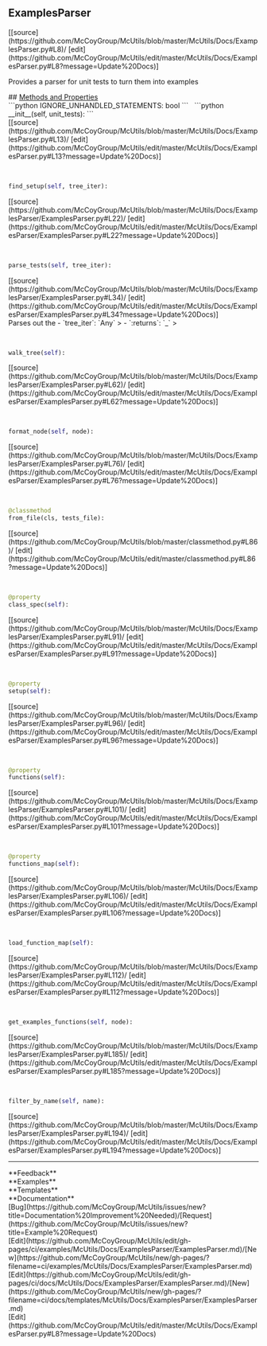 ## <a id="McUtils.Docs.ExamplesParser.ExamplesParser">ExamplesParser</a> 

<div class="docs-source-link" markdown="1">
[[source](https://github.com/McCoyGroup/McUtils/blob/master/McUtils/Docs/ExamplesParser.py#L8)/
[edit](https://github.com/McCoyGroup/McUtils/edit/master/McUtils/Docs/ExamplesParser.py#L8?message=Update%20Docs)]
</div>

Provides a parser for unit tests to turn them into examples







<div class="collapsible-section">
 <div class="collapsible-section collapsible-section-header" markdown="1">
## <a class="collapse-link" data-toggle="collapse" href="#methods" markdown="1"> Methods and Properties</a> <a class="float-right" data-toggle="collapse" href="#methods"><i class="fa fa-chevron-down"></i></a>
 </div>
 <div class="collapsible-section collapsible-section-body collapse show" id="methods" markdown="1">
 ```python
IGNORE_UNHANDLED_STATEMENTS: bool
```
<a id="McUtils.Docs.ExamplesParser.ExamplesParser.__init__" class="docs-object-method">&nbsp;</a> 
```python
__init__(self, unit_tests): 
```
<div class="docs-source-link" markdown="1">
[[source](https://github.com/McCoyGroup/McUtils/blob/master/McUtils/Docs/ExamplesParser.py#L13)/
[edit](https://github.com/McCoyGroup/McUtils/edit/master/McUtils/Docs/ExamplesParser.py#L13?message=Update%20Docs)]
</div>


<a id="McUtils.Docs.ExamplesParser.ExamplesParser.find_setup" class="docs-object-method">&nbsp;</a> 
```python
find_setup(self, tree_iter): 
```
<div class="docs-source-link" markdown="1">
[[source](https://github.com/McCoyGroup/McUtils/blob/master/McUtils/Docs/ExamplesParser/ExamplesParser.py#L22)/
[edit](https://github.com/McCoyGroup/McUtils/edit/master/McUtils/Docs/ExamplesParser/ExamplesParser.py#L22?message=Update%20Docs)]
</div>


<a id="McUtils.Docs.ExamplesParser.ExamplesParser.parse_tests" class="docs-object-method">&nbsp;</a> 
```python
parse_tests(self, tree_iter): 
```
<div class="docs-source-link" markdown="1">
[[source](https://github.com/McCoyGroup/McUtils/blob/master/McUtils/Docs/ExamplesParser/ExamplesParser.py#L34)/
[edit](https://github.com/McCoyGroup/McUtils/edit/master/McUtils/Docs/ExamplesParser/ExamplesParser.py#L34?message=Update%20Docs)]
</div>
Parses out the
  - `tree_iter`: `Any`
    > 
  - `:returns`: `_`
    >


<a id="McUtils.Docs.ExamplesParser.ExamplesParser.walk_tree" class="docs-object-method">&nbsp;</a> 
```python
walk_tree(self): 
```
<div class="docs-source-link" markdown="1">
[[source](https://github.com/McCoyGroup/McUtils/blob/master/McUtils/Docs/ExamplesParser/ExamplesParser.py#L62)/
[edit](https://github.com/McCoyGroup/McUtils/edit/master/McUtils/Docs/ExamplesParser/ExamplesParser.py#L62?message=Update%20Docs)]
</div>


<a id="McUtils.Docs.ExamplesParser.ExamplesParser.format_node" class="docs-object-method">&nbsp;</a> 
```python
format_node(self, node): 
```
<div class="docs-source-link" markdown="1">
[[source](https://github.com/McCoyGroup/McUtils/blob/master/McUtils/Docs/ExamplesParser/ExamplesParser.py#L76)/
[edit](https://github.com/McCoyGroup/McUtils/edit/master/McUtils/Docs/ExamplesParser/ExamplesParser.py#L76?message=Update%20Docs)]
</div>


<a id="McUtils.Docs.ExamplesParser.ExamplesParser.from_file" class="docs-object-method">&nbsp;</a> 
```python
@classmethod
from_file(cls, tests_file): 
```
<div class="docs-source-link" markdown="1">
[[source](https://github.com/McCoyGroup/McUtils/blob/master/classmethod.py#L86)/
[edit](https://github.com/McCoyGroup/McUtils/edit/master/classmethod.py#L86?message=Update%20Docs)]
</div>


<a id="McUtils.Docs.ExamplesParser.ExamplesParser.class_spec" class="docs-object-method">&nbsp;</a> 
```python
@property
class_spec(self): 
```
<div class="docs-source-link" markdown="1">
[[source](https://github.com/McCoyGroup/McUtils/blob/master/McUtils/Docs/ExamplesParser/ExamplesParser.py#L91)/
[edit](https://github.com/McCoyGroup/McUtils/edit/master/McUtils/Docs/ExamplesParser/ExamplesParser.py#L91?message=Update%20Docs)]
</div>


<a id="McUtils.Docs.ExamplesParser.ExamplesParser.setup" class="docs-object-method">&nbsp;</a> 
```python
@property
setup(self): 
```
<div class="docs-source-link" markdown="1">
[[source](https://github.com/McCoyGroup/McUtils/blob/master/McUtils/Docs/ExamplesParser/ExamplesParser.py#L96)/
[edit](https://github.com/McCoyGroup/McUtils/edit/master/McUtils/Docs/ExamplesParser/ExamplesParser.py#L96?message=Update%20Docs)]
</div>


<a id="McUtils.Docs.ExamplesParser.ExamplesParser.functions" class="docs-object-method">&nbsp;</a> 
```python
@property
functions(self): 
```
<div class="docs-source-link" markdown="1">
[[source](https://github.com/McCoyGroup/McUtils/blob/master/McUtils/Docs/ExamplesParser/ExamplesParser.py#L101)/
[edit](https://github.com/McCoyGroup/McUtils/edit/master/McUtils/Docs/ExamplesParser/ExamplesParser.py#L101?message=Update%20Docs)]
</div>


<a id="McUtils.Docs.ExamplesParser.ExamplesParser.functions_map" class="docs-object-method">&nbsp;</a> 
```python
@property
functions_map(self): 
```
<div class="docs-source-link" markdown="1">
[[source](https://github.com/McCoyGroup/McUtils/blob/master/McUtils/Docs/ExamplesParser/ExamplesParser.py#L106)/
[edit](https://github.com/McCoyGroup/McUtils/edit/master/McUtils/Docs/ExamplesParser/ExamplesParser.py#L106?message=Update%20Docs)]
</div>


<a id="McUtils.Docs.ExamplesParser.ExamplesParser.load_function_map" class="docs-object-method">&nbsp;</a> 
```python
load_function_map(self): 
```
<div class="docs-source-link" markdown="1">
[[source](https://github.com/McCoyGroup/McUtils/blob/master/McUtils/Docs/ExamplesParser/ExamplesParser.py#L112)/
[edit](https://github.com/McCoyGroup/McUtils/edit/master/McUtils/Docs/ExamplesParser/ExamplesParser.py#L112?message=Update%20Docs)]
</div>


<a id="McUtils.Docs.ExamplesParser.ExamplesParser.get_examples_functions" class="docs-object-method">&nbsp;</a> 
```python
get_examples_functions(self, node): 
```
<div class="docs-source-link" markdown="1">
[[source](https://github.com/McCoyGroup/McUtils/blob/master/McUtils/Docs/ExamplesParser/ExamplesParser.py#L185)/
[edit](https://github.com/McCoyGroup/McUtils/edit/master/McUtils/Docs/ExamplesParser/ExamplesParser.py#L185?message=Update%20Docs)]
</div>


<a id="McUtils.Docs.ExamplesParser.ExamplesParser.filter_by_name" class="docs-object-method">&nbsp;</a> 
```python
filter_by_name(self, name): 
```
<div class="docs-source-link" markdown="1">
[[source](https://github.com/McCoyGroup/McUtils/blob/master/McUtils/Docs/ExamplesParser/ExamplesParser.py#L194)/
[edit](https://github.com/McCoyGroup/McUtils/edit/master/McUtils/Docs/ExamplesParser/ExamplesParser.py#L194?message=Update%20Docs)]
</div>
 </div>
</div>












---


<div markdown="1" class="text-secondary">
<div class="container">
  <div class="row">
   <div class="col" markdown="1">
**Feedback**   
</div>
   <div class="col" markdown="1">
**Examples**   
</div>
   <div class="col" markdown="1">
**Templates**   
</div>
   <div class="col" markdown="1">
**Documentation**   
</div>
   <div class="col" markdown="1">
   
</div>
   <div class="col" markdown="1">
   
</div>
   <div class="col" markdown="1">
   
</div>
</div>
  <div class="row">
   <div class="col" markdown="1">
[Bug](https://github.com/McCoyGroup/McUtils/issues/new?title=Documentation%20Improvement%20Needed)/[Request](https://github.com/McCoyGroup/McUtils/issues/new?title=Example%20Request)   
</div>
   <div class="col" markdown="1">
[Edit](https://github.com/McCoyGroup/McUtils/edit/gh-pages/ci/examples/McUtils/Docs/ExamplesParser/ExamplesParser.md)/[New](https://github.com/McCoyGroup/McUtils/new/gh-pages/?filename=ci/examples/McUtils/Docs/ExamplesParser/ExamplesParser.md)   
</div>
   <div class="col" markdown="1">
[Edit](https://github.com/McCoyGroup/McUtils/edit/gh-pages/ci/docs/McUtils/Docs/ExamplesParser/ExamplesParser.md)/[New](https://github.com/McCoyGroup/McUtils/new/gh-pages/?filename=ci/docs/templates/McUtils/Docs/ExamplesParser/ExamplesParser.md)   
</div>
   <div class="col" markdown="1">
[Edit](https://github.com/McCoyGroup/McUtils/edit/master/McUtils/Docs/ExamplesParser.py#L8?message=Update%20Docs)   
</div>
   <div class="col" markdown="1">
   
</div>
   <div class="col" markdown="1">
   
</div>
   <div class="col" markdown="1">
   
</div>
</div>
</div>
</div>